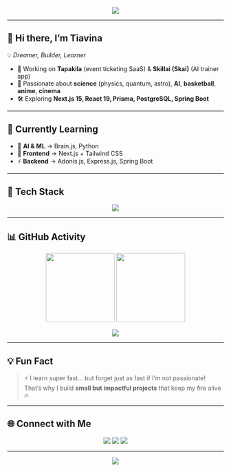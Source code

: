 <!-- Banner / Cover -->
<p align="center">
  <img src="https://capsule-render.vercel.app/api?type=waving&color=0:FF6B6B,100:5F27CD&height=200&section=header&text=%20Tiavina%20Andriamamivony%20&fontSize=35&fontColor=ffffff&animation=fadeIn&fontAlignY=35" />
</p>

---

## 👋 Hi there, I’m Tiavina  
💡 *Dreamer, Builder, Learner*  

- 🚀 Working on **Tapakila** (event ticketing SaaS) & **Skillai (Skai)** (AI trainer app)  
- 🌌 Passionate about **science** (physics, quantum, astro), **AI**, **basketball**, **anime**, **cinema**  
- 🛠️ Exploring **Next.js 15, React 19, Prisma, PostgreSQL, Spring Boot**  

---

## 🌱 Currently Learning  
- 🤖 **AI & ML** → Brain.js, Python  
- 🎨 **Frontend** → Next.js + Tailwind CSS  
- ⚡ **Backend** → Adonis.js, Express.js, Spring Boot  

---

## 🚀 Tech Stack  
<p align="center">
  <img src="https://skillicons.dev/icons?i=js,ts,react,nextjs,tailwind,nodejs,express,adonisjs,java,spring,postgres,prisma,python,docker,git,github&perline=8" />
</p>

---

## 📊 GitHub Activity  
<p align="center">
  <img src="https://github-readme-stats.vercel.app/api?username=Tiavina-Andriamamivony&show_icons=true&theme=tokyonight&hide_border=true" height="160"/>
  <img src="https://github-readme-streak-stats.herokuapp.com/?user=Tiavina-Andriamamivony&theme=tokyonight&hide_border=true" height="160"/>
</p>

<p align="center">
  <img src="https://github-readme-activity-graph.vercel.app/graph?username=Tiavina-Andriamamivony&theme=react-dark&hide_border=true&area=true" />
</p>

---

## 💡 Fun Fact  
> ⚡ I learn super fast… but forget just as fast if I’m not passionate!  
That’s why I build **small but impactful projects** that keep my fire alive 🔥  

---

## 🌐 Connect with Me  
<p align="center">
  <a href="https://github.com/Tiavina-Andriamamivony"><img src="https://img.shields.io/badge/GitHub-181717?style=for-the-badge&logo=github&logoColor=white"/></a>
  <a href="https://www.linkedin.com/in/tiavina-andriamamivony/"><img src="https://img.shields.io/badge/LinkedIn-0077B5?style=for-the-badge&logo=linkedin&logoColor=white"/></a>
  <a href="hei.tiavina.3827.com"><img src="https://img.shields.io/badge/Email-D14836?style=for-the-badge&logo=gmail&logoColor=white"/></a>
</p>

---

<!-- Footer Banner -->
<p align="center">
  <img src="https://capsule-render.vercel.app/api?type=waving&color=0:5F27CD,100:FF6B6B&height=120&section=footer"/>
</p>
